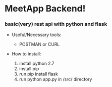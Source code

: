 # MeetApp Backend!

### basic(very) rest api with python and flask 


* Useful/Necessary tools:
    * POSTMAN or CURL

* How to install:
    1. install python 2.7
    2. install pip
    3. run pip install flask
    4. run python app.py in /src/ directory
